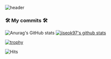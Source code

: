 ![header](https://capsule-render.vercel.app/api?type=waving&color=gradient&height=300&section=header&text=Welcome%20Jiseok's%20Git&fontSize=60&fontColor=ffffff)
### 🛠 My commits 🛠
![Anurag's GitHub stats](https://github-readme-stats.vercel.app/api?username=Jiseok97&&show_icons=ture&theme=merko)
[![jiseok97's github stats](https://github-readme-stats.vercel.app/api/top-langs/?username=jiseok97&show_icons=true&hide_border=true&title_color=004386&icon_color=004386&layout=compact)](https://github.com/jiseok97)

[![trophy](https://github-profile-trophy.vercel.app/?username=jiseok97&theme=flat&column=7)](https://github.com/ryo-ma/github-profile-trophy)


![Hits](https://hits.seeyoufarm.com/api/count/incr/badge.svg?url=https%3A%2F%2Fgithub.com%2FJiseok97&count_bg=%231AC273&title_bg=%23555555&icon=&icon_color=%23FFFFFF&title=hits&edge_flat=false)
